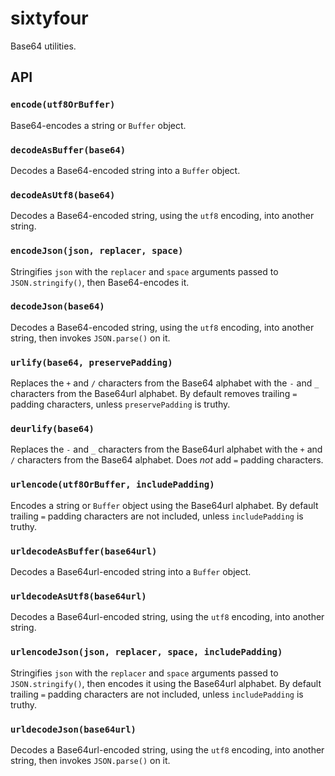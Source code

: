 # sixtyfour

Base64 utilities.

## API

### `encode(utf8OrBuffer)`

Base64-encodes a string or `Buffer` object.

### `decodeAsBuffer(base64)`

Decodes a Base64-encoded string into a `Buffer` object.

### `decodeAsUtf8(base64)`

Decodes a Base64-encoded string, using the `utf8` encoding, into another string.

### `encodeJson(json, replacer, space)`

Stringifies `json` with the `replacer` and `space` arguments passed to
`JSON.stringify()`, then Base64-encodes it.

### `decodeJson(base64)`

Decodes a Base64-encoded string, using the `utf8` encoding, into another string,
then invokes `JSON.parse()` on it.

### `urlify(base64, preservePadding)`

Replaces the `+` and `/` characters from the Base64 alphabet with the `-` and `_`
characters from the Base64url alphabet. By default removes trailing `=` padding
characters, unless `preservePadding` is truthy.

### `deurlify(base64)`

Replaces the `-` and `_` characters from the Base64url alphabet with the `+` and `/`
characters from the Base64 alphabet. Does *not* add `=` padding characters.

### `urlencode(utf8OrBuffer, includePadding)`

Encodes a string or `Buffer` object using the Base64url alphabet. By
default trailing `=` padding characters are not included, unless
`includePadding` is truthy.

### `urldecodeAsBuffer(base64url)`

Decodes a Base64url-encoded string into a `Buffer` object.

### `urldecodeAsUtf8(base64url)`

Decodes a Base64url-encoded string, using the `utf8` encoding, into another string.

### `urlencodeJson(json, replacer, space, includePadding)`

Stringifies `json` with the `replacer` and `space` arguments passed to
`JSON.stringify()`, then encodes it using the Base64url alphabet. By
default trailing `=` padding characters are not included, unless
`includePadding` is truthy.

### `urldecodeJson(base64url)`

Decodes a Base64url-encoded string, using the `utf8` encoding, into another string,
then invokes `JSON.parse()` on it.
